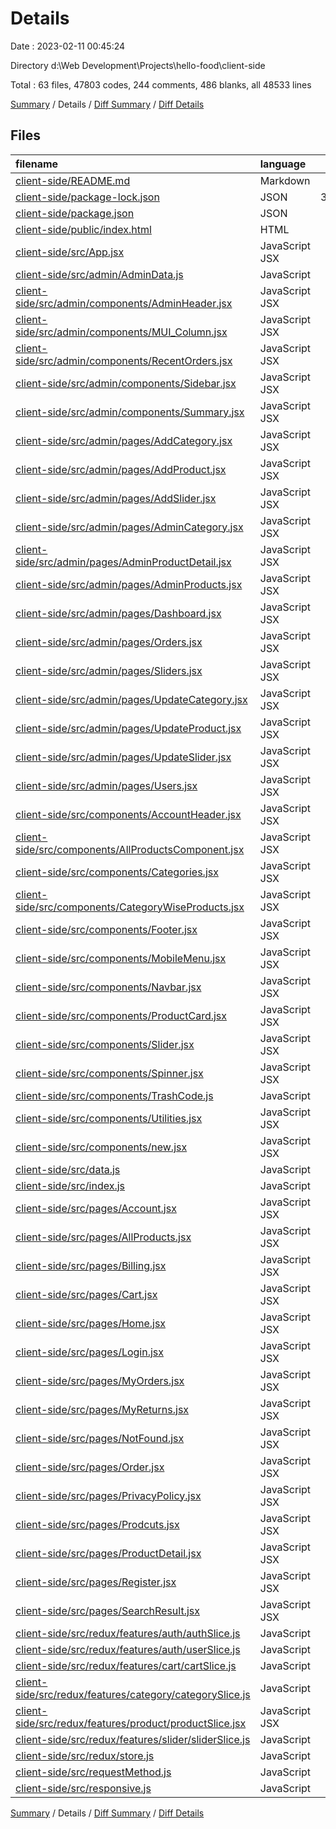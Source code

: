 # Details

Date : 2023-02-11 00:45:24

Directory d:\\Web Development\\Projects\\hello-food\\client-side

Total : 63 files,  47803 codes, 244 comments, 486 blanks, all 48533 lines

[Summary](results.md) / Details / [Diff Summary](diff.md) / [Diff Details](diff-details.md)

## Files
| filename | language | code | comment | blank | total |
| :--- | :--- | ---: | ---: | ---: | ---: |
| [client-side/README.md](/client-side/README.md) | Markdown | 38 | 0 | 33 | 71 |
| [client-side/package-lock.json](/client-side/package-lock.json) | JSON | 35,269 | 0 | 0 | 35,269 |
| [client-side/package.json](/client-side/package.json) | JSON | 70 | 0 | 1 | 71 |
| [client-side/public/index.html](/client-side/public/index.html) | HTML | 33 | 0 | 3 | 36 |
| [client-side/src/App.jsx](/client-side/src/App.jsx) | JavaScript JSX | 110 | 5 | 6 | 121 |
| [client-side/src/admin/AdminData.js](/client-side/src/admin/AdminData.js) | JavaScript | 37 | 0 | 2 | 39 |
| [client-side/src/admin/components/AdminHeader.jsx](/client-side/src/admin/components/AdminHeader.jsx) | JavaScript JSX | 53 | 0 | 6 | 59 |
| [client-side/src/admin/components/MUI_Column.jsx](/client-side/src/admin/components/MUI_Column.jsx) | JavaScript JSX | 518 | 28 | 13 | 559 |
| [client-side/src/admin/components/RecentOrders.jsx](/client-side/src/admin/components/RecentOrders.jsx) | JavaScript JSX | 45 | 0 | 5 | 50 |
| [client-side/src/admin/components/Sidebar.jsx](/client-side/src/admin/components/Sidebar.jsx) | JavaScript JSX | 148 | 1 | 8 | 157 |
| [client-side/src/admin/components/Summary.jsx](/client-side/src/admin/components/Summary.jsx) | JavaScript JSX | 161 | 2 | 10 | 173 |
| [client-side/src/admin/pages/AddCategory.jsx](/client-side/src/admin/pages/AddCategory.jsx) | JavaScript JSX | 173 | 0 | 7 | 180 |
| [client-side/src/admin/pages/AddProduct.jsx](/client-side/src/admin/pages/AddProduct.jsx) | JavaScript JSX | 301 | 1 | 11 | 313 |
| [client-side/src/admin/pages/AddSlider.jsx](/client-side/src/admin/pages/AddSlider.jsx) | JavaScript JSX | 173 | 0 | 7 | 180 |
| [client-side/src/admin/pages/AdminCategory.jsx](/client-side/src/admin/pages/AdminCategory.jsx) | JavaScript JSX | 138 | 2 | 9 | 149 |
| [client-side/src/admin/pages/AdminProductDetail.jsx](/client-side/src/admin/pages/AdminProductDetail.jsx) | JavaScript JSX | 192 | 2 | 9 | 203 |
| [client-side/src/admin/pages/AdminProducts.jsx](/client-side/src/admin/pages/AdminProducts.jsx) | JavaScript JSX | 154 | 1 | 8 | 163 |
| [client-side/src/admin/pages/Dashboard.jsx](/client-side/src/admin/pages/Dashboard.jsx) | JavaScript JSX | 26 | 0 | 3 | 29 |
| [client-side/src/admin/pages/Orders.jsx](/client-side/src/admin/pages/Orders.jsx) | JavaScript JSX | 45 | 0 | 5 | 50 |
| [client-side/src/admin/pages/Sliders.jsx](/client-side/src/admin/pages/Sliders.jsx) | JavaScript JSX | 135 | 2 | 9 | 146 |
| [client-side/src/admin/pages/UpdateCategory.jsx](/client-side/src/admin/pages/UpdateCategory.jsx) | JavaScript JSX | 195 | 2 | 9 | 206 |
| [client-side/src/admin/pages/UpdateProduct.jsx](/client-side/src/admin/pages/UpdateProduct.jsx) | JavaScript JSX | 336 | 4 | 19 | 359 |
| [client-side/src/admin/pages/UpdateSlider.jsx](/client-side/src/admin/pages/UpdateSlider.jsx) | JavaScript JSX | 195 | 1 | 8 | 204 |
| [client-side/src/admin/pages/Users.jsx](/client-side/src/admin/pages/Users.jsx) | JavaScript JSX | 88 | 2 | 9 | 99 |
| [client-side/src/components/AccountHeader.jsx](/client-side/src/components/AccountHeader.jsx) | JavaScript JSX | 62 | 0 | 4 | 66 |
| [client-side/src/components/AllProductsComponent.jsx](/client-side/src/components/AllProductsComponent.jsx) | JavaScript JSX | 92 | 0 | 5 | 97 |
| [client-side/src/components/Categories.jsx](/client-side/src/components/Categories.jsx) | JavaScript JSX | 131 | 1 | 7 | 139 |
| [client-side/src/components/CategoryWiseProducts.jsx](/client-side/src/components/CategoryWiseProducts.jsx) | JavaScript JSX | 100 | 0 | 3 | 103 |
| [client-side/src/components/Footer.jsx](/client-side/src/components/Footer.jsx) | JavaScript JSX | 193 | 0 | 4 | 197 |
| [client-side/src/components/MobileMenu.jsx](/client-side/src/components/MobileMenu.jsx) | JavaScript JSX | 252 | 1 | 22 | 275 |
| [client-side/src/components/Navbar.jsx](/client-side/src/components/Navbar.jsx) | JavaScript JSX | 435 | 9 | 32 | 476 |
| [client-side/src/components/ProductCard.jsx](/client-side/src/components/ProductCard.jsx) | JavaScript JSX | 208 | 0 | 7 | 215 |
| [client-side/src/components/Slider.jsx](/client-side/src/components/Slider.jsx) | JavaScript JSX | 80 | 2 | 6 | 88 |
| [client-side/src/components/Spinner.jsx](/client-side/src/components/Spinner.jsx) | JavaScript JSX | 58 | 61 | 8 | 127 |
| [client-side/src/components/TrashCode.js](/client-side/src/components/TrashCode.js) | JavaScript | 0 | 18 | 0 | 18 |
| [client-side/src/components/Utilities.jsx](/client-side/src/components/Utilities.jsx) | JavaScript JSX | 4,042 | 2 | 5 | 4,049 |
| [client-side/src/components/new.jsx](/client-side/src/components/new.jsx) | JavaScript JSX | 0 | 0 | 1 | 1 |
| [client-side/src/data.js](/client-side/src/data.js) | JavaScript | 328 | 0 | 3 | 331 |
| [client-side/src/index.js](/client-side/src/index.js) | JavaScript | 14 | 0 | 2 | 16 |
| [client-side/src/pages/Account.jsx](/client-side/src/pages/Account.jsx) | JavaScript JSX | 90 | 0 | 3 | 93 |
| [client-side/src/pages/AllProducts.jsx](/client-side/src/pages/AllProducts.jsx) | JavaScript JSX | 144 | 3 | 9 | 156 |
| [client-side/src/pages/Billing.jsx](/client-side/src/pages/Billing.jsx) | JavaScript JSX | 217 | 4 | 7 | 228 |
| [client-side/src/pages/Cart.jsx](/client-side/src/pages/Cart.jsx) | JavaScript JSX | 269 | 0 | 9 | 278 |
| [client-side/src/pages/Home.jsx](/client-side/src/pages/Home.jsx) | JavaScript JSX | 37 | 1 | 5 | 43 |
| [client-side/src/pages/Login.jsx](/client-side/src/pages/Login.jsx) | JavaScript JSX | 184 | 1 | 6 | 191 |
| [client-side/src/pages/MyOrders.jsx](/client-side/src/pages/MyOrders.jsx) | JavaScript JSX | 109 | 0 | 2 | 111 |
| [client-side/src/pages/MyReturns.jsx](/client-side/src/pages/MyReturns.jsx) | JavaScript JSX | 66 | 0 | 3 | 69 |
| [client-side/src/pages/NotFound.jsx](/client-side/src/pages/NotFound.jsx) | JavaScript JSX | 15 | 0 | 3 | 18 |
| [client-side/src/pages/Order.jsx](/client-side/src/pages/Order.jsx) | JavaScript JSX | 496 | 0 | 13 | 509 |
| [client-side/src/pages/PrivacyPolicy.jsx](/client-side/src/pages/PrivacyPolicy.jsx) | JavaScript JSX | 35 | 0 | 4 | 39 |
| [client-side/src/pages/Prodcuts.jsx](/client-side/src/pages/Prodcuts.jsx) | JavaScript JSX | 154 | 11 | 9 | 174 |
| [client-side/src/pages/ProductDetail.jsx](/client-side/src/pages/ProductDetail.jsx) | JavaScript JSX | 318 | 1 | 10 | 329 |
| [client-side/src/pages/Register.jsx](/client-side/src/pages/Register.jsx) | JavaScript JSX | 210 | 1 | 7 | 218 |
| [client-side/src/pages/SearchResult.jsx](/client-side/src/pages/SearchResult.jsx) | JavaScript JSX | 149 | 10 | 13 | 172 |
| [client-side/src/redux/features/auth/authSlice.js](/client-side/src/redux/features/auth/authSlice.js) | JavaScript | 90 | 5 | 10 | 105 |
| [client-side/src/redux/features/auth/userSlice.js](/client-side/src/redux/features/auth/userSlice.js) | JavaScript | 63 | 4 | 7 | 74 |
| [client-side/src/redux/features/cart/cartSlice.js](/client-side/src/redux/features/cart/cartSlice.js) | JavaScript | 92 | 0 | 5 | 97 |
| [client-side/src/redux/features/category/categorySlice.js](/client-side/src/redux/features/category/categorySlice.js) | JavaScript | 141 | 9 | 16 | 166 |
| [client-side/src/redux/features/product/productSlice.jsx](/client-side/src/redux/features/product/productSlice.jsx) | JavaScript JSX | 139 | 11 | 9 | 159 |
| [client-side/src/redux/features/slider/sliderSlice.js](/client-side/src/redux/features/slider/sliderSlice.js) | JavaScript | 113 | 6 | 11 | 130 |
| [client-side/src/redux/store.js](/client-side/src/redux/store.js) | JavaScript | 16 | 30 | 10 | 56 |
| [client-side/src/requestMethod.js](/client-side/src/requestMethod.js) | JavaScript | 6 | 0 | 3 | 9 |
| [client-side/src/responsive.js](/client-side/src/responsive.js) | JavaScript | 22 | 0 | 3 | 25 |

[Summary](results.md) / Details / [Diff Summary](diff.md) / [Diff Details](diff-details.md)